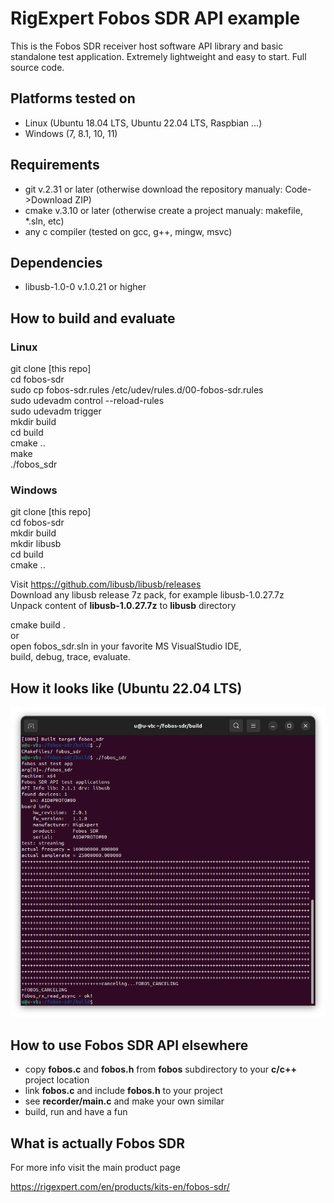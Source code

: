 # RigExpert Fobos SDR API example

This is the Fobos SDR receiver host software API library and basic standalone test application. Extremely lightweight and easy to start. Full source code.

## Platforms tested on

- Linux (Ubuntu 18.04 LTS, Ubuntu 22.04 LTS, Raspbian ...)
- Windows (7, 8.1, 10, 11)

## Requirements

- git v.2.31 or later (otherwise download the repository manualy: Code->Download ZIP)
- cmake v.3.10 or later (otherwise create a project manualy: makefile, *.sln, etc)
- any c compiler (tested on gcc, g++, mingw, msvc) 

## Dependencies

- libusb-1.0-0 v.1.0.21 or higher

## How to build and evaluate

### Linux

git clone [this repo]<br />
cd fobos-sdr<br />
sudo cp fobos-sdr.rules /etc/udev/rules.d/00-fobos-sdr.rules<br />
sudo udevadm control --reload-rules<br />
sudo udevadm trigger<br />
mkdir build<br />
cd build<br />
cmake ..<br />
make<br />
./fobos_sdr<br />

### Windows

git clone [this repo]<br />
cd fobos-sdr<br />
mkdir build<br />
mkdir libusb<br />
cd build<br />
cmake ..<br />

Visit https://github.com/libusb/libusb/releases<br />
Download any libusb release 7z pack, for example  libusb-1.0.27.7z<br />
Unpack content of **libusb-1.0.27.7z** to **libusb** directory<br />

cmake build .<br />
or<br />
open fobos_sdr.sln in your favorite MS VisualStudio IDE,<br />
build, debug, trace, evaluate.<br />

## How it looks like (Ubuntu 22.04 LTS)

<img src="./showimg/Screenshot001.png" scale="100%"/><br />

## How to use Fobos SDR API elsewhere

- copy **fobos.c** and **fobos.h** from  **fobos** subdirectory to your **c/c++** project location
- link **fobos.c**  and include **fobos.h** to your project
- see **recorder/main.c** and make your own similar 
- build, run and have a fun

## What is actually Fobos SDR

For more info visit the main product page

https://rigexpert.com/en/products/kits-en/fobos-sdr/
